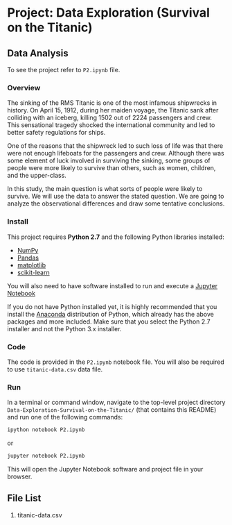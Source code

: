 # Project: Data Exploration (Survival on the Titanic)
## Data Analysis

To see the project refer to `P2.ipynb` file.

### Overview

The sinking of the RMS Titanic is one of the most infamous shipwrecks in history. On April 15, 1912, during her maiden voyage, the Titanic sank after colliding with an iceberg, killing 1502 out of 2224 passengers and crew. This sensational tragedy shocked the international community and led to better safety regulations for ships.

One of the reasons that the shipwreck led to such loss of life was that there were not enough lifeboats for the passengers and crew. Although there was some element of luck involved in surviving the sinking, some groups of people were more likely to survive than others, such as women, children, and the upper-class.

In this study, the main question is what sorts of people were likely to survive. We will use the data to answer the stated question. We are going to analyze the observational differences and draw some tentative conclusions.

### Install

This project requires **Python 2.7** and the following Python libraries installed:

- [NumPy](http://www.numpy.org/)
- [Pandas](http://pandas.pydata.org)
- [matplotlib](http://matplotlib.org/)
- [scikit-learn](http://scikit-learn.org/stable/)

You will also need to have software installed to run and execute a [Jupyter Notebook](http://ipython.org/notebook.html)

If you do not have Python installed yet, it is highly recommended that you install the [Anaconda](http://continuum.io/downloads) distribution of Python, which already has the above packages and more included. Make sure that you select the Python 2.7 installer and not the Python 3.x installer. 

### Code

The code is provided in the `P2.ipynb` notebook file. You will also be required to use `titanic-data.csv` data file.

### Run

In a terminal or command window, navigate to the top-level project directory `Data-Exploration-Survival-on-the-Titanic/` (that contains this README) and run one of the following commands:

```bash
ipython notebook P2.ipynb
```  
or
```bash
jupyter notebook P2.ipynb
```

This will open the Jupyter Notebook software and project file in your browser.

## File List

1) titanic-data.csv

